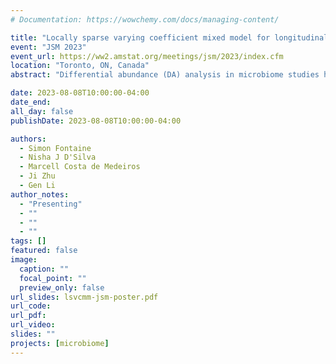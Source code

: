 ```yaml
---
# Documentation: https://wowchemy.com/docs/managing-content/

title: "Locally sparse varying coefficient mixed model for longitudinal differential abundance analysis"
event: "JSM 2023"
event_url: https://ww2.amstat.org/meetings/jsm/2023/index.cfm
location: "Toronto, ON, Canada"
abstract: "Differential abundance (DA) analysis in microbiome studies has recently been used to uncover a plethora of associations between microbial composition and various health conditions. While current approaches to DA typically apply only to cross-sectional data, many studies feature a longitudinal design to better understand the underlying microbial dynamics. To perform DA on longitudinal microbial studies, we propose a novel varying coefficient mixed-effects model with local sparsity. The proposed method can identify time intervals of significant group differences while accounting for temporal dependence. Specifically, we exploit a penalized kernel-local polynomial smoothing approach for parameter estimation and extend local regression to include a random effect. Further, we obtain point-wise confidence intervals using bootstrapping to determine intervals of significant differences. Synthetic data experiments demonstrate the necessity of modelling dependence for precise estimation and support recovery. The application to a longitudinal study of mice oral microbiome undergoing cancer development with and without a mutation of interest reveals novel scientific insights."

date: 2023-08-08T10:00:00-04:00
date_end:  
all_day: false
publishDate: 2023-08-08T10:00:00-04:00

authors: 
  - Simon Fontaine
  - Nisha J D'Silva
  - Marcell Costa de Medeiros
  - Ji Zhu
  - Gen Li
author_notes:
  - "Presenting"
  - ""
  - ""
  - ""
tags: []
featured: false
image:
  caption: ""
  focal_point: ""
  preview_only: false
url_slides: lsvcmm-jsm-poster.pdf
url_code:
url_pdf:
url_video:
slides: ""
projects: [microbiome]
---
```



